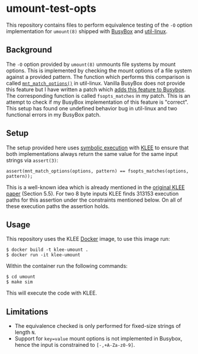 # umount-test-opts

This repository contains files to perform equivalence testing of the `-O` option implementation for `umount(8)` shipped with [BusyBox](https://busybox.net/) and [util-linux](https://git.kernel.org/cgit/utils/util-linux/util-linux.git).

## Background

The `-O` option provided by `umount(8)` unmounts file systems by mount options.
This is implemented by checking the mount options of a file system against a provided pattern.
The function which performs this comparison is called [`mnt_match_options()`](https://cdn.kernel.org/pub/linux/utils/util-linux/v2.37/libmount-docs/libmount-Options-string.html#mnt-match-options) in util-linux.
Vanilla BusyBox does not provide this feature but I have written a patch which [adds this feature to Busybox](http://lists.busybox.net/pipermail/busybox/2022-June/089769.html).
The corresponding function is called `fsopts_matches` in my patch.
This is an attempt to check if my BusyBox implementation of this feature is "correct".
This setup has found one undefined behavior bug in util-linux and two functional errors in my BusyBox patch.

## Setup

The setup provided here uses [symbolic execution](https://en.wikipedia.org/wiki/Symbolic_execution) with [KLEE](https://klee.github.io) to ensure that both implementations always return the same value for the same input strings via `assert(3)`:

    assert(mnt_match_options(options, pattern) == fsopts_matches(options, pattern));

This is a well-known idea which is already mentioned in the [original KLEE paper](https://www.usenix.org/legacy/events/osdi08/tech/full_papers/cadar/cadar.pdf) (Section 5.5).
For two 8 byte inputs KLEE finds 313153 execution paths for this assertion under the constraints mentioned below.
On all of these execution paths the assertion holds.

## Usage

This repository uses the KLEE [Docker](https://www.docker.io/) image, to use this image run:

    $ docker build -t klee-umount .
    $ docker run -it klee-umount

Within the container run the following commands:

    $ cd umount
    $ make sim

This will execute the code with KLEE.

## Limitations

* The equivalence checked is only performed for fixed-size strings of length `N`.
* Support for `key=value` mount options is not implemented in Busybox, hence the input is constrained to `[-,+A-Za-z0-9]`.
